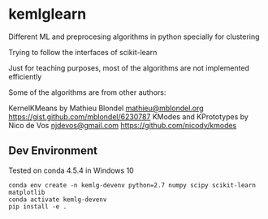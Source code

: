 kemlglearn
==========

Different ML and preprocesing algorithms in python specially for clustering 

Trying to follow the interfaces of scikit-learn

Just for teaching purposes, most of the algorithms are not implemented efficiently

Some of the algorithms are from other authors:

KernelKMeans by Mathieu Blondel <mathieu@mblondel.org> https://gist.github.com/mblondel/6230787
KModes and KPrototypes by Nico de Vos <njdevos@gmail.com> https://github.com/nicodv/kmodes


## Dev Environment 
Tested on conda 4.5.4 in Windows 10
```
conda env create -n kemlg-devenv python=2.7 numpy scipy scikit-learn matplotlib
conda activate kemlg-devenv
pip install -e .
```